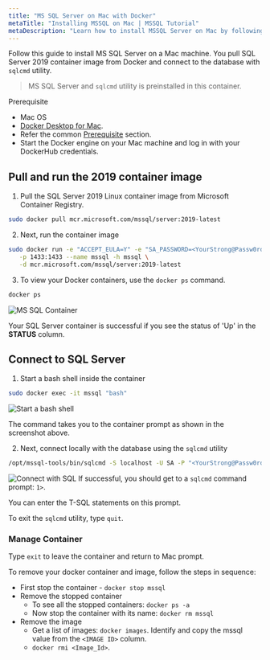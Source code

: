 ```yaml
---
title: "MS SQL Server on Mac with Docker"
metaTitle: "Installing MSSQL on Mac | MSSQL Tutorial"
metaDescription: "Learn how to install MSSQL Server on Mac by following this step by step instructions guide"
---
```


Follow this guide to install MS SQL Server on a Mac machine. You pull SQL Server 2019 container image from Docker and connect to the database with `sqlcmd` utility.

> MS SQL Server and `sqlcmd` utility is preinstalled in this container.

Prerequisite

* Mac OS
* [Docker Desktop for Mac](https://www.docker.com/products/docker-desktop).
* Refer the common [Prerequisite](https://hasura.io/learn/database/microsoft-sql-server/installation/) section.
* Start the Docker engine on your Mac machine and log in with your DockerHub credentials.

## Pull and run the 2019 container image

1. Pull the SQL Server 2019 Linux container image from Microsoft Container Registry.

```bash
sudo docker pull mcr.microsoft.com/mssql/server:2019-latest
```

2. Next, run the container image

```bash
sudo docker run -e "ACCEPT_EULA=Y" -e "SA_PASSWORD=<YourStrong@Passw0rd>" \
   -p 1433:1433 --name mssql -h mssql \
   -d mcr.microsoft.com/mssql/server:2019-latest
```

3. To view your Docker containers, use the `docker ps` command.

```bash
docker ps
```

![MS SQL Container](https://graphql-engine-cdn.hasura.io/learn-hasura/assets/database-mssql/linux/sql-container.png)

Your SQL Server container is successful if you see the status of 'Up' in the **STATUS** column.

## Connect to SQL Server

1. Start a bash shell inside the container

```bash
sudo docker exec -it mssql "bash"
```

![Start a bash shell](https://graphql-engine-cdn.hasura.io/learn-hasura/assets/database-mssql/linux/connect-container.png)

The command takes you to the container prompt as shown in the screenshot above.

2. Next, connect locally with the database using the `sqlcmd` utility

```bash
/opt/mssql-tools/bin/sqlcmd -S localhost -U SA -P "<YourStrong@Passw0rd>"
```

![Connect with SQL](https://graphql-engine-cdn.hasura.io/learn-hasura/assets/database-mssql/linux/connect-sql.png)
If successful, you should get to a `sqlcmd` command prompt: `1>`.

You can enter the T-SQL statements on this prompt.

To exit the `sqlcmd` utility, type `quit`.

### Manage Container

Type `exit` to leave the container and return to Mac prompt.

To remove your docker container and image, follow the steps in sequence:

* First stop the container - `docker stop mssql`
* Remove the stopped container
   * To see all the stopped containers: `docker ps -a`
   * Now stop the container with its name: `docker rm mssql`
* Remove the image
   * Get a list of images: `docker images`. Identify and copy the mssql value from the `<IMAGE ID>` column.
   * `docker rmi <Image_Id>`.
